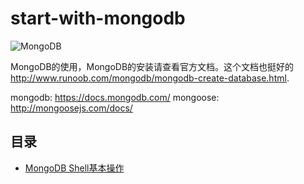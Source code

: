 # start-with-mongodb
![MongoDB](https://img.shields.io/badge/mongodb-v3.4.6-brightgreen.svg)

MongoDB的使用，MongoDB的安装请查看官方文档。这个文档也挺好的 <http://www.runoob.com/mongodb/mongodb-create-database.html>.

mongodb: <https://docs.mongodb.com/>
mongoose: <http://mongoosejs.com/docs/>

## 目录

* [MongoDB Shell基本操作](https://github.com/dzfrontend/start-with-mongodb/tree/master/1%EF%BC%9AMongoDB%20Shell%E5%9F%BA%E6%9C%AC%E6%93%8D%E4%BD%9C)
